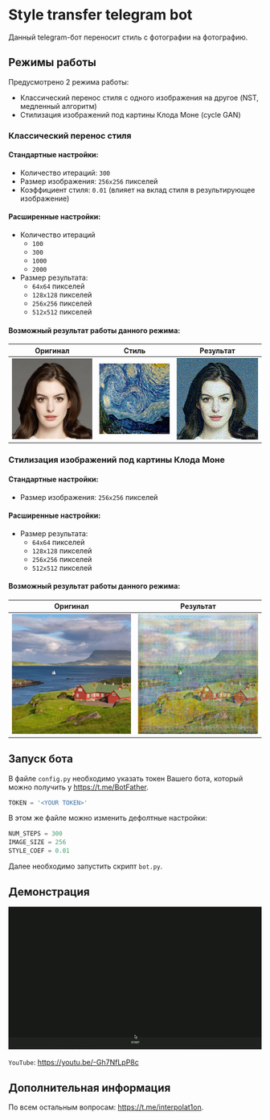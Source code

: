 # Style transfer telegram bot
Данный telegram-бот переносит стиль с фотографии на фотографию.

## Режимы работы 
Предусмотрено 2 режима работы:
- Классический перенос стиля с одного изображения на другое (NST, медленный алгоритм)
- Стилизация изображений под картины Клода Моне (cycle GAN)

### Классический перенос стиля
#### Стандартные настройки:
- Количество итераций: `300`
- Размер изображения: `256x256` пикселей
- Коэффициент стиля: `0.01` (влияет на вклад стиля в результирующее изображение)

#### Расширенные настройки:
- Количество итераций
    - `100`
    - `300`
    - `1000`
    - `2000`
- Размер результата:
    - `64x64` пикселей
    - `128x128` пикселей
    - `256x256` пикселей
    - `512x512` пикселей

#### Возможный результат работы данного режима:
|   Оригинал   |      Стиль      |     Результат      |
|:------------:|:---------------:|:------------------:|
| ![](images/ann.jpg) | ![](images/night.jpeg) | ![](images/generated.png) |

### Стилизация изображений под картины Клода Моне

#### Стандартные настройки:
- Размер изображения: `256x256` пикселей

#### Расширенные настройки:
- Размер результата:
    - `64x64` пикселей
    - `128x128` пикселей
    - `256x256` пикселей
    - `512x512` пикселей

#### Возможный результат работы данного режима:
|     Оригинал     |   Результат    |
|:----------------:|:--------------:|
| ![](images/village.jpg) | ![](images/monet.png) |

## Запуск бота
В файле `config.py` необходимо указать токен Вашего бота, 
который можно получить у https://t.me/BotFather.

```python
TOKEN = '<YOUR TOKEN>'
```

В этом же файле можно изменить дефолтные настройки:
```python
NUM_STEPS = 300
IMAGE_SIZE = 256
STYLE_COEF = 0.01
```

Далее необходимо запустить скрипт `bot.py`.

## Демонстрация
![](images/demonstration.gif)

`YouTube`: https://youtu.be/-Gh7NfLpP8c

## Дополнительная информация
По всем остальным вопросам: https://t.me/interpolat1on.